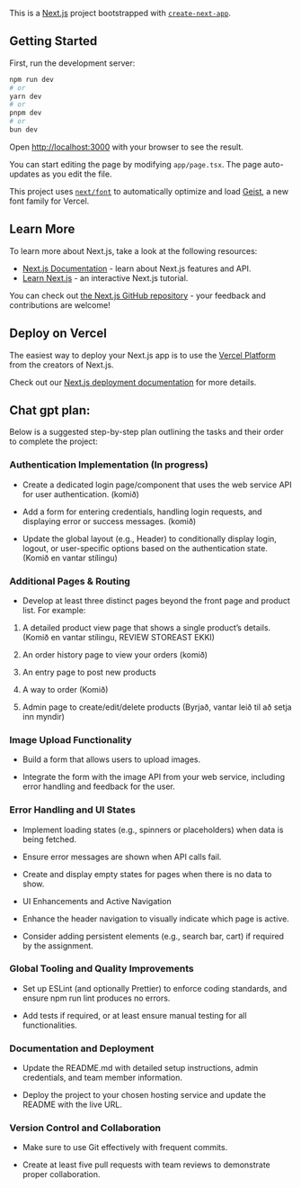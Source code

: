 This is a [Next.js](https://nextjs.org) project bootstrapped with [`create-next-app`](https://nextjs.org/docs/app/api-reference/cli/create-next-app).

## Getting Started

First, run the development server:

```bash
npm run dev
# or
yarn dev
# or
pnpm dev
# or
bun dev
```

Open [http://localhost:3000](http://localhost:3000) with your browser to see the result.

You can start editing the page by modifying `app/page.tsx`. The page auto-updates as you edit the file.

This project uses [`next/font`](https://nextjs.org/docs/app/building-your-application/optimizing/fonts) to automatically optimize and load [Geist](https://vercel.com/font), a new font family for Vercel.

## Learn More

To learn more about Next.js, take a look at the following resources:

- [Next.js Documentation](https://nextjs.org/docs) - learn about Next.js features and API.
- [Learn Next.js](https://nextjs.org/learn) - an interactive Next.js tutorial.

You can check out [the Next.js GitHub repository](https://github.com/vercel/next.js) - your feedback and contributions are welcome!

## Deploy on Vercel

The easiest way to deploy your Next.js app is to use the [Vercel Platform](https://vercel.com/new?utm_medium=default-template&filter=next.js&utm_source=create-next-app&utm_campaign=create-next-app-readme) from the creators of Next.js.

Check out our [Next.js deployment documentation](https://nextjs.org/docs/app/building-your-application/deploying) for more details.

## Chat gpt plan:

Below is a suggested step-by-step plan outlining the tasks and their order to complete the project:

### Authentication Implementation (In progress)

- Create a dedicated login page/component that uses the web service API for user authentication. (komið)

- Add a form for entering credentials, handling login requests, and displaying error or success messages. (komið)

- Update the global layout (e.g., Header) to conditionally display login, logout, or user-specific options based on the authentication state. (Komið en vantar stílingu)

### Additional Pages & Routing

- Develop at least three distinct pages beyond the front page and product list. For example:

1. A detailed product view page that shows a single product’s details. (Komið en vantar stílingu, REVIEW STOREAST EKKI)

2. An order history page to view your orders (komið)

3. An entry page to post new products

4. A way to order (Komið)

5. Admin page to create/edit/delete products (Byrjað, vantar leið til að setja inn myndir)

### Image Upload Functionality

- Build a form that allows users to upload images.

- Integrate the form with the image API from your web service, including error handling and feedback for the user.

### Error Handling and UI States

- Implement loading states (e.g., spinners or placeholders) when data is being fetched.

- Ensure error messages are shown when API calls fail.

- Create and display empty states for pages when there is no data to show.

- UI Enhancements and Active Navigation

- Enhance the header navigation to visually indicate which page is active.

- Consider adding persistent elements (e.g., search bar, cart) if required by the assignment.

### Global Tooling and Quality Improvements

- Set up ESLint (and optionally Prettier) to enforce coding standards, and ensure npm run lint produces no errors.

- Add tests if required, or at least ensure manual testing for all functionalities.

### Documentation and Deployment

- Update the README.md with detailed setup instructions, admin credentials, and team member information.

- Deploy the project to your chosen hosting service and update the README with the live URL.

### Version Control and Collaboration

- Make sure to use Git effectively with frequent commits.

- Create at least five pull requests with team reviews to demonstrate proper collaboration.
